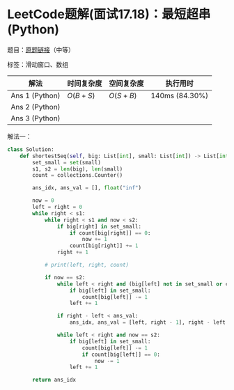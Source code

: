 # LeetCode题解(面试17.18)：最短超串(Python)

题目：[原题链接](https://leetcode-cn.com/problems/shortest-supersequence-lcci/)（中等）

标签：滑动窗口、数组

| 解法           | 时间复杂度 | 空间复杂度 | 执行用时       |
| -------------- | ---------- | ---------- | -------------- |
| Ans 1 (Python) | $O(B+S)$   | $O(S+B)$   | 140ms (84.30%) |
| Ans 2 (Python) |            |            |                |
| Ans 3 (Python) |            |            |                |

解法一：

```python
class Solution:
    def shortestSeq(self, big: List[int], small: List[int]) -> List[int]:
        set_small = set(small)
        s1, s2 = len(big), len(small)
        count = collections.Counter()

        ans_idx, ans_val = [], float("inf")

        now = 0
        left = right = 0
        while right < s1:
            while right < s1 and now < s2:
                if big[right] in set_small:
                    if count[big[right]] == 0:
                        now += 1
                    count[big[right]] += 1
                right += 1

            # print(left, right, count)

            if now == s2:
                while left < right and (big[left] not in set_small or count[big[left]] > 1):
                    if big[left] in set_small:
                        count[big[left]] -= 1
                    left += 1

                if right - left < ans_val:
                    ans_idx, ans_val = [left, right - 1], right - left

                while left < right and now == s2:
                    if big[left] in set_small:
                        count[big[left]] -= 1
                        if count[big[left]] == 0:
                            now -= 1
                    left += 1

        return ans_idx
```